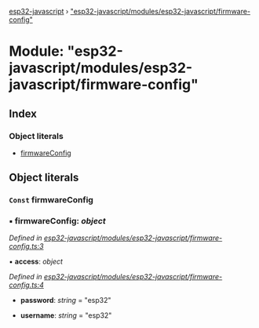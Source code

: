 [esp32-javascript](../README.md) › ["esp32-javascript/modules/esp32-javascript/firmware-config"](_esp32_javascript_modules_esp32_javascript_firmware_config_.md)

# Module: "esp32-javascript/modules/esp32-javascript/firmware-config"

## Index

### Object literals

* [firmwareConfig](_esp32_javascript_modules_esp32_javascript_firmware_config_.md#const-firmwareconfig)

## Object literals

### `Const` firmwareConfig

### ▪ **firmwareConfig**: *object*

*Defined in [esp32-javascript/modules/esp32-javascript/firmware-config.ts:3](https://github.com/marcelkottmann/esp32-javascript/blob/801e1cb/components/esp32-javascript/modules/esp32-javascript/firmware-config.ts#L3)*

▪ **access**: *object*

*Defined in [esp32-javascript/modules/esp32-javascript/firmware-config.ts:4](https://github.com/marcelkottmann/esp32-javascript/blob/801e1cb/components/esp32-javascript/modules/esp32-javascript/firmware-config.ts#L4)*

* **password**: *string* = "esp32"

* **username**: *string* = "esp32"

